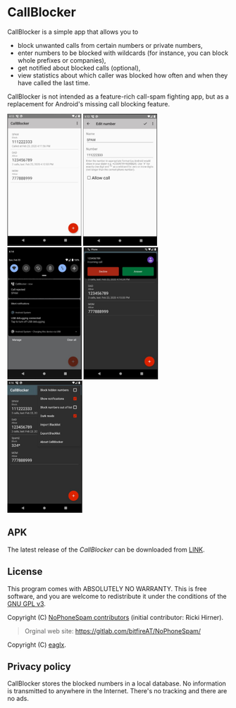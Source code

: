 # CallBlocker

CallBlocker is a simple app that allows you to

* block unwanted calls from certain numbers or private numbers,
* enter numbers to be blocked with wildcards (for instance, you can block whole prefixes or companies),
* get notified about blocked calls (optional),
* view statistics about which caller was blocked how often and when they have called the last time.

CallBlocker is not intended as a feature-rich call-spam fighting app,
but as a replacement for Android's missing call blocking feature.

<img src="doc/view_1.jpg" height="300"> <img src="doc/view_2.jpg" height="300"> <img src="doc/view_3.jpg" height="300"> <img src="doc/view_4.jpg" height="300"> <img src="doc/view_5.jpg" height="300">

## APK

The latest release of the *CallBlocker* can be downloaded from [LINK](https://github.com/eaglx/CallBlocker/releases/tag/v0.2.14).

## License 

This program comes with ABSOLUTELY NO WARRANTY. This is free software, and you are welcome
to redistribute it under the conditions of the [GNU GPL v3](LICENSE).

Copyright (C) [NoPhoneSpam contributors](https://gitlab.com/bitfireAT/NoPhoneSpam/-/graphs/master)
(initial contributor: Ricki Hirner).

> Orginal web site: https://gitlab.com/bitfireAT/NoPhoneSpam/

Copyright (C) [eaglx](https://github.com/eaglx).

## Privacy policy

CallBlocker stores the blocked numbers in a local database. No information
is transmitted to anywhere in the Internet. There's no tracking and there are no ads.

